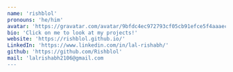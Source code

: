 ```yaml
---
name: 'rishblol'
pronouns: 'he/him'
avatar: 'https://gravatar.com/avatar/9bfdc4ec972793cf05cb91efce5f4aaaec2a0da1bf4ec34dad0913f1d845faf6.webp?size=256'
bio: 'Click on me to look at my projects!'
website: 'https://rishblol.github.io/'
LinkedIn: 'https://www.linkedin.com/in/lal-rishabh/'
github: 'https://github.com/Rishblol'
mail: 'lalrishabh2106@gmail.com
---
```

